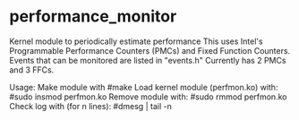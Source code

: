 # performance_monitor
Kernel module to periodically estimate performance
This uses Intel's Programmable Performance Counters (PMCs) and Fixed Function Counters.
Events that can be monitored are listed in "events.h"
Currently has 2 PMCs and 3 FFCs. 

Usage:
Make module with
#make
Load kernel module (perfmon.ko) with:
#sudo insmod perfmon.ko
Remove module with:
#sudo rmmod perfmon.ko
Check log with (for n lines):
#dmesg | tail -n
